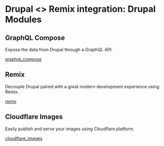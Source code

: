 # Drupal <> Remix integration: Drupal Modules

## GraphQL Compose
Expose the data from Drupal through a GraphQL API.

[graphql_compose](https://www.drupal.org/project/graphql_compose)

## Remix

Decouple Drupal paired with a great modern development experience using Remix.

[remix](https://www.drupal.org/project/remix)

## Cloudflare Images

Easily publish and serve your images using Cloudflare platform.

[cloudflare_images](https://www.drupal.org/project/cloudflare_images)

